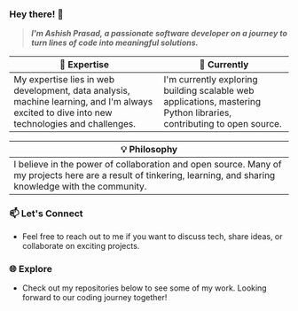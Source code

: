 ### Hey there! 👋

> ***I'm Ashish Prasad, a passionate software developer on a journey to turn lines of code into meaningful solutions.***

| 🚀 Expertise  | 🌱 Currently |
| ------------- | ------------- |
| My expertise lies in web development, data analysis, machine learning, and I'm always excited to dive into new technologies and challenges.|I'm currently exploring building scalable web applications, mastering Python libraries, contributing to open source.|

|💡 Philosophy |
| ------------- |
|I believe in the power of collaboration and open source. Many of my projects here are a result of tinkering, learning, and sharing knowledge with the community.|

### 📫 Let's Connect

- Feel free to reach out to me if you want to discuss tech, share ideas, or collaborate on exciting projects.

### 🌐 Explore

- Check out my repositories below to see some of my work. Looking forward to our coding journey together!
